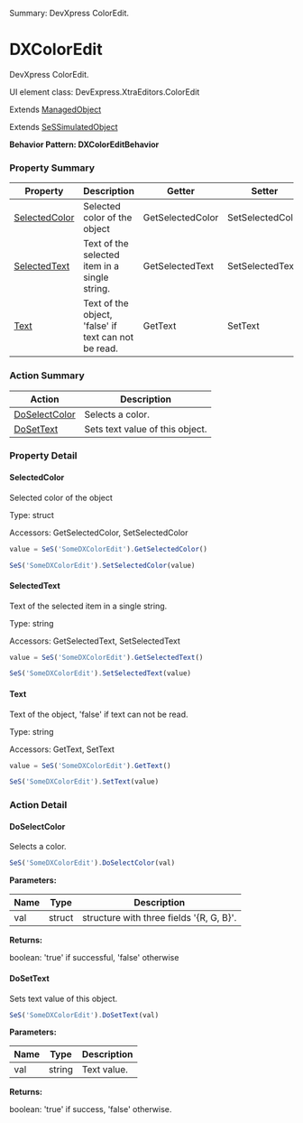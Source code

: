 Summary: DevXpress ColorEdit.

# DXColorEdit

DevXpress ColorEdit.
 
UI element class: DevExpress.XtraEditors.ColorEdit

Extends [ManagedObject](ManagedObject.md)

Extends [SeSSimulatedObject](SeSSimulatedObject.md)





**Behavior Pattern: DXColorEditBehavior**


<!-- ============================== property summary ========================== -->



### Property Summary
| **Property** | **Description** | **Getter** | **Setter** |
| ------------ | --------------- | ---------- | ---------- |
| [SelectedColor](#selectedcolor) | Selected color of the object | GetSelectedColor | SetSelectedColor |
| [SelectedText](#selectedtext) | Text of the selected item in a single string. | GetSelectedText | SetSelectedText |
| [Text](#text) | Text of the object, 'false' if text can not be read. | GetText | SetText |



<!-- ============================== action summary ========================== -->



### Action Summary
|  **Action** | **Description** | 
| ----------- | --------------- |
|  [DoSelectColor](#doselectcolor) | Selects a color. |
|  [DoSetText](#dosettext) | Sets text value of this object. |



<!-- ============================== property detail ========================== -->

### Property Detail

<a name="SelectedColor"></a>
#### SelectedColor

Selected color of the object



Type: struct


Accessors: GetSelectedColor, SetSelectedColor

```javascript
value = SeS('SomeDXColorEdit').GetSelectedColor()

SeS('SomeDXColorEdit').SetSelectedColor(value)
```


<a name="SelectedText"></a>
#### SelectedText

Text of the selected item in a single string.



Type: string


Accessors: GetSelectedText, SetSelectedText

```javascript
value = SeS('SomeDXColorEdit').GetSelectedText()

SeS('SomeDXColorEdit').SetSelectedText(value)
```


<a name="Text"></a>
#### Text

Text of the object, 'false' if text can not be read.



Type: string


Accessors: GetText, SetText

```javascript
value = SeS('SomeDXColorEdit').GetText()

SeS('SomeDXColorEdit').SetText(value)
```




<!-- ============================== action detail ========================== -->

### Action Detail

<a name="DoSelectColor"></a>    
#### DoSelectColor

Selects a color.

```javascript
SeS('SomeDXColorEdit').DoSelectColor(val)
```


**Parameters:**

|  **Name** | **Type** | **Description** |
| ---------- | -------- | --------------- |
| val | struct |  structure with three fields '{R, G, B}'. |




**Returns:**

boolean: 'true' if successful, 'false' otherwise



<a name="see.also.dxcoloredit.doselectcolor"></a>

<a name="DoSetText"></a>    
#### DoSetText

Sets text value of this object.

```javascript
SeS('SomeDXColorEdit').DoSetText(val)
```


**Parameters:**

|  **Name** | **Type** | **Description** |
| ---------- | -------- | --------------- |
| val | string |  Text value. |




**Returns:**

boolean: 'true' if success, 'false' otherwise.



<a name="see.also.dxcoloredit.dosettext"></a>

  

